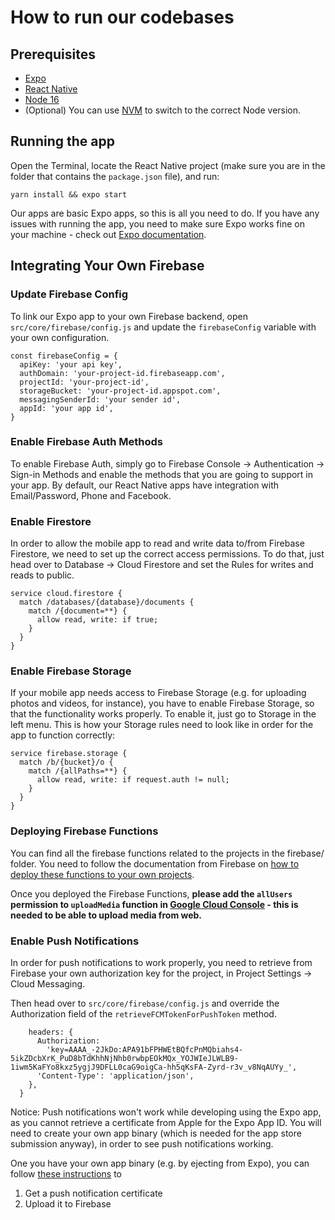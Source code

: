 # How to run our codebases

## Prerequisites

- [Expo](https://expo.dev/)
- [React Native](https://reactnative.dev/)
- [Node 16](https://nodejs.org/en)
- (Optional) You can use [NVM](https://github.com/nvm-sh/nvm) to switch to the correct Node version.

## Running the app

Open the Terminal, locate the React Native project (make sure you are in the folder that contains the `package.json` file), and run:

```
yarn install && expo start
```

Our apps are basic Expo apps, so this is all you need to do. If you have any issues with running the app, you need to make sure Expo works fine on your machine - check out [Expo documentation](https://expo.dev/).

## Integrating Your Own Firebase

### Update Firebase Config
To link our Expo app to your own Firebase backend, open `src/core/firebase/config.js` and update the `firebaseConfig` variable with your own configuration.

```
const firebaseConfig = {
  apiKey: 'your api key',
  authDomain: 'your-project-id.firebaseapp.com',
  projectId: 'your-project-id',
  storageBucket: 'your-project-id.appspot.com',
  messagingSenderId: 'your sender id',
  appId: 'your app id',
}
```

### Enable Firebase Auth Methods

To enable Firebase Auth, simply go to Firebase Console -> Authentication -> Sign-in Methods and enable the methods that you are going to support in your app. By default, our React Native apps have integration with Email/Password, Phone and Facebook.

### Enable Firestore

In order to allow the mobile app to read and write data to/from Firebase Firestore, we need to set up the correct access permissions. To do that, just head over to Database -> Cloud Firestore and set the Rules for writes and reads to public.

```
service cloud.firestore {
  match /databases/{database}/documents {
    match /{document=**} {
      allow read, write: if true;
    }
  }
}
```

### Enable Firebase Storage

If your mobile app needs access to Firebase Storage (e.g. for uploading photos and videos, for instance), you have to enable Firebase Storage, so that the functionality works properly. To enable it, just go to Storage in the left menu. This is how your Storage rules need to look like in order for the app to function correctly:

```
service firebase.storage {
  match /b/{bucket}/o {
    match /{allPaths=**} {
      allow read, write: if request.auth != null;
    }
  }
}
```

### Deploying Firebase Functions

You can find all the firebase functions related to the projects in the firebase/ folder. You need to follow the documentation from Firebase on [how to deploy these functions to your own projects](https://firebase.google.com/docs/functions/get-started).


Once you deployed the Firebase Functions, **please add the `allUsers` permission to `uploadMedia` function in [Google Cloud Console](https://console.cloud.google.com/functions) - this is needed to be able to upload media from web.**

### Enable Push Notifications
In order for push notifications to work properly, you need to retrieve from Firebase your own authorization key for the project, in Project Settings -> Cloud Messaging.

Then head over to `src/core/firebase/config.js` and override the Authorization field of the `retrieveFCMTokenForPushToken` method.

```  let config = {
    headers: {
      Authorization:
        'key=AAAA_-2JkDo:APA91bFPHWEtBQfcPnMQbiahs4-5ikZDcbXrK_PuD8bTdKhhNjNhb0rwbpEOkMQx_YOJWIeJLWLB9-1iwm5KaFYo8kxz5ygjJ9DFLL0caG9oigCa-hh5qKsFA-Zyrd-r3v_v8NqAUYy_',
      'Content-Type': 'application/json',
    },
  }
```

Notice: Push notifications won't work while developing using the Expo app, as you cannot retrieve a certificate from Apple for the Expo App ID. You will need to create your own app binary (which is needed for the app store submission anyway), in order to see push notifications working.

One you have your own app binary (e.g. by ejecting from Expo), you can follow [these instructions](https://instamobile.io/docs/documentation/push-notifications/push-notifications-on-ios/) to
1. Get a push notification certificate
2. Upload it to Firebase
